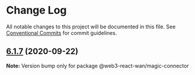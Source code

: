 # Change Log

All notable changes to this project will be documented in this file.
See [Conventional Commits](https://conventionalcommits.org) for commit guidelines.

## [6.1.7](https://github.com/codeoneline/web3-react/compare/v6.1.6...v6.1.7) (2020-09-22)

**Note:** Version bump only for package @web3-react-wan/magic-connector

